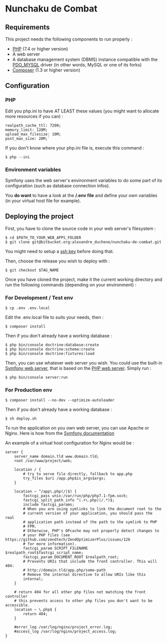 # Nunchaku de Combat
## Requirements
This project needs the following components to run properly :
- [PHP](https://www.php.net/manual/fr/install.php) (7.4 or higher version)
- A web server
- A database management system (DBMS) instance compatible with the [PDO_MYSQL](https://www.php.net/manual/en/ref.pdo-mysql.php) driver (in other words, MySQL or one of its forks)
- [Composer](https://getcomposer.org/) (1.3 or higher version)


## Configuration
### PHP

Edit you php.ini to have AT LEAST these values (you might want to allocate more resources if you can) :
```
realpath_cache_ttl: 7200;
memory_limit: 128M;
upload_max_filesize: 10M;
post_max_size: 20M;`
```

If you don't know where your php.ini file is, execute this command :

```
$ php --ini
```

### Environment variables
Symfony uses the web server's environment variables to do some part of its configuration (such as database connection infos).

You **do want** to have a look at the **/.env file** and define your own variables (in your virtual host file for example).

## Deploying the project
First, you have to clone the source code in your web server's filesystem :
```
$ cd $PATH_TO_YOUR_WEB_APPS_FOLDER
$ git clone git@bitbucket.org:alexandre_duchene/nunchaku-de-combat.git
```
You might need to setup a [ssh key](https://confluence.atlassian.com/bitbucket/set-up-an-ssh-key-728138079.html) before doing that.

Then, choose the release you wish to deploy with :
```
$ git checkout $TAG_NAME
```
Once you have cloned the project, make it the current working directory and run the following commands (depending on your environment) :

### For Development / Test env
```
$ cp .env .env.local
```
Edit the .env.local file to suits your needs, then :
```
$ composer install
```
Then if you don't already have a working database :
```
$ php bin/console doctrine:database:create
$ php bin/console doctrine:schema:create
$ php bin/console doctrine:fixtures:load
```
Then, you can use whatever web server you wish.
You could use the built-in [Symfony web server](https://symfony.com/doc/3.4/setup/symfony_server.html), that is based on the [PHP web server](https://www.php.net/manual/en/features.commandline.webserver.php).
Simply run :
```
$ php bin/console server:run
```

### For Production env
```
$ composer install --no-dev --optimize-autoloader
```
Then if you don't already have a working database :
```
$ sh deploy.sh
```

To run the application on you own web server, you can use Apache or Nginx. Here is how from the [Symfony documentation](https://symfony.com/doc/3.4/setup/web_server_configuration.html)

An example of a virtual host configuration for Nginx would be :
```
server {
    server_name domain.tld www.domain.tld;
    root /var/www/project/web;

    location / {
        # try to serve file directly, fallback to app.php
        try_files $uri /app.php$is_args$args;
    }

    location ~ ^/app\.php(/|$) {
        fastcgi_pass unix:/var/run/php/php7.1-fpm.sock;
        fastcgi_split_path_info ^(.+\.php)(/.*)$;
        include fastcgi_params;
        # When you are using symlinks to link the document root to the
        # current version of your application, you should pass the real
        # application path instead of the path to the symlink to PHP
        # FPM.
        # Otherwise, PHP's OPcache may not properly detect changes to
        # your PHP files (see https://github.com/zendtech/ZendOptimizerPlus/issues/126
        # for more information).
        fastcgi_param SCRIPT_FILENAME $realpath_root$fastcgi_script_name;
        fastcgi_param DOCUMENT_ROOT $realpath_root;
        # Prevents URIs that include the front controller. This will 404:
        # http://domain.tld/app.php/some-path
        # Remove the internal directive to allow URIs like this
        internal;
    }

    # return 404 for all other php files not matching the front controller
    # this prevents access to other php files you don't want to be accessible.
    location ~ \.php$ {
        return 404;
    }

    #error_log /var/log/nginx/project_error.log;
    #access_log /var/log/nginx/project_access.log;
}
```
